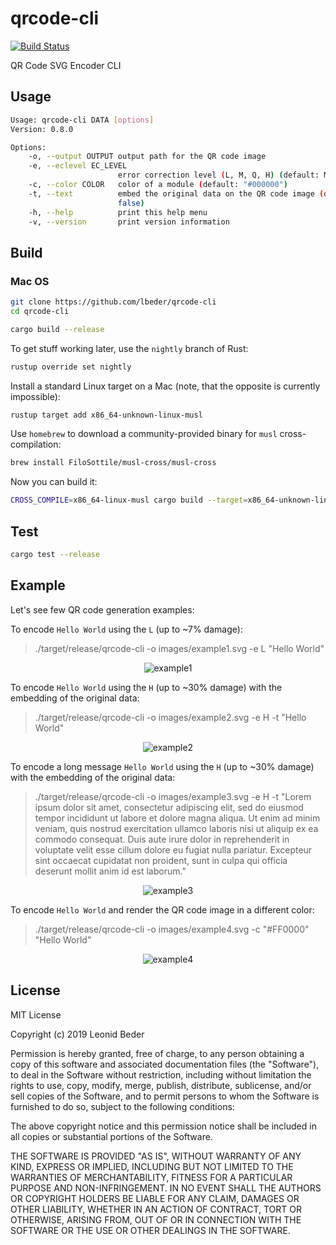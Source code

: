# qrcode-cli

[![Build Status](https://github.com/lbeder/qrcode-cli/actions/workflows/ci.yml/badge.svg)](https://github.com/lbeder/qrcode-cli/actions/workflows/ci.yml)

QR Code SVG Encoder CLI

## Usage

```bash
Usage: qrcode-cli DATA [options]
Version: 0.8.0

Options:
    -o, --output OUTPUT output path for the QR code image
    -e, --eclevel EC_LEVEL
                        error correction level (L, M, Q, H) (default: M)
    -c, --color COLOR   color of a module (default: "#000000")
    -t, --text          embed the original data on the QR code image (default:
                        false)
    -h, --help          print this help menu
    -v, --version       print version information

```

## Build

### Mac OS

```bash
git clone https://github.com/lbeder/qrcode-cli
cd qrcode-cli

cargo build --release
```

To get stuff working later, use the `nightly` branch of Rust:

```bash
rustup override set nightly
```

Install a standard Linux target on a Mac (note, that the opposite is currently impossible):

```bash
rustup target add x86_64-unknown-linux-musl
```

Use `homebrew` to download a community-provided binary for `musl` cross-compilation:

```bash
brew install FiloSottile/musl-cross/musl-cross
```

Now you can build it:

```bash
CROSS_COMPILE=x86_64-linux-musl cargo build --target=x86_64-unknown-linux-musl
```

## Test

```bash
cargo test --release
```

## Example

Let's see few QR code generation examples:

To encode `Hello World` using the `L` (up to ~7% damage):

> ./target/release/qrcode-cli -o images/example1.svg -e L "Hello World"

<div align="center">
  <img alt="example1" src="images/example1.svg" />
</div>

To encode `Hello World` using the `H` (up to ~30% damage) with the embedding of the original data:

> ./target/release/qrcode-cli -o images/example2.svg -e H -t "Hello World"

<div align="center">
  <img alt="example2" src="images/example2.svg" />
</div>

To encode a long message `Hello World` using the `H` (up to ~30% damage) with the embedding of the original data:

> ./target/release/qrcode-cli -o images/example3.svg -e H -t "Lorem ipsum dolor sit amet, consectetur adipiscing elit, sed do eiusmod tempor incididunt ut labore et dolore magna aliqua. Ut enim ad minim veniam, quis nostrud exercitation ullamco laboris nisi ut aliquip ex ea commodo consequat. Duis aute irure dolor in reprehenderit in voluptate velit esse cillum dolore eu fugiat nulla pariatur. Excepteur sint occaecat cupidatat non proident, sunt in culpa qui officia deserunt mollit anim id est laborum."

<div align="center">
  <img alt="example3" src="images/example3.svg" />
</div>

To encode `Hello World` and render the QR code image in a different color:

> ./target/release/qrcode-cli -o images/example4.svg -c "#FF0000" "Hello World"

<div align="center">
  <img alt="example4" src="images/example4.svg" />
</div>

## License

MIT License

Copyright (c) 2019 Leonid Beder

Permission is hereby granted, free of charge, to any person obtaining a copy
of this software and associated documentation files (the "Software"), to deal
in the Software without restriction, including without limitation the rights
to use, copy, modify, merge, publish, distribute, sublicense, and/or sell
copies of the Software, and to permit persons to whom the Software is
furnished to do so, subject to the following conditions:

The above copyright notice and this permission notice shall be included in all
copies or substantial portions of the Software.

THE SOFTWARE IS PROVIDED "AS IS", WITHOUT WARRANTY OF ANY KIND, EXPRESS OR
IMPLIED, INCLUDING BUT NOT LIMITED TO THE WARRANTIES OF MERCHANTABILITY,
FITNESS FOR A PARTICULAR PURPOSE AND NON-INFRINGEMENT. IN NO EVENT SHALL THE
AUTHORS OR COPYRIGHT HOLDERS BE LIABLE FOR ANY CLAIM, DAMAGES OR OTHER
LIABILITY, WHETHER IN AN ACTION OF CONTRACT, TORT OR OTHERWISE, ARISING FROM,
OUT OF OR IN CONNECTION WITH THE SOFTWARE OR THE USE OR OTHER DEALINGS IN THE
SOFTWARE.
